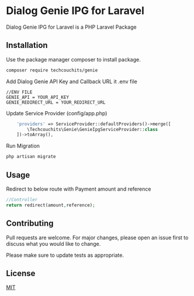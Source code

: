 # Dialog Genie IPG for Laravel

Dialog Genie IPG for Laravel is a PHP Laravel Package

## Installation

Use the package manager composer to install package.

```bash
composer require techcouchits/genie
```

Add Dialog Genie API Key and Callback URL it .env file

```env
//ENV FILE
GENIE_API = YOUR_API_KEY
GENIE_REDIRECT_URL = YOUR_REDIRECT_URL
```

Update Service Provider (config/app.php)

```php
    'providers' => ServiceProvider::defaultProviders()->merge([
        \Techcouchits\Genie\GenieIpgServiceProvider::class
    ])->toArray(),
```

Run Migration

```bash
php artisan migrate
```

## Usage

Redirect to below route with Payment amount and reference

```php
//Controller
return redirect(amount,reference);
```

## Contributing

Pull requests are welcome. For major changes, please open an issue first
to discuss what you would like to change.

Please make sure to update tests as appropriate.

## License

[MIT](https://choosealicense.com/licenses/mit/)
